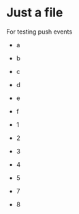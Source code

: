 Just a file
===========

For testing push events

- a
- b
- c
- d
- e
- f


- 1
- 2
- 3
- 4
- 5
- 7
- 8
